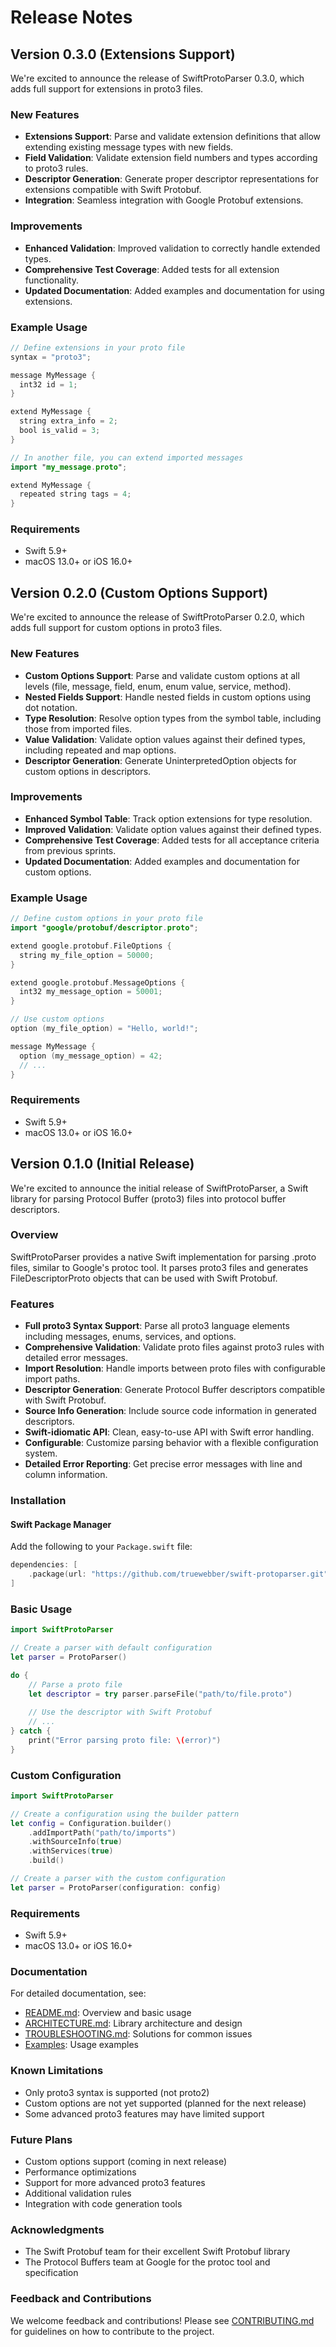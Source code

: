 # Release Notes

## Version 0.3.0 (Extensions Support)

We're excited to announce the release of SwiftProtoParser 0.3.0, which adds full support for extensions in proto3 files.

### New Features

- **Extensions Support**: Parse and validate extension definitions that allow extending existing message types with new fields.
- **Field Validation**: Validate extension field numbers and types according to proto3 rules.
- **Descriptor Generation**: Generate proper descriptor representations for extensions compatible with Swift Protobuf.
- **Integration**: Seamless integration with Google Protobuf extensions.

### Improvements

- **Enhanced Validation**: Improved validation to correctly handle extended types.
- **Comprehensive Test Coverage**: Added tests for all extension functionality.
- **Updated Documentation**: Added examples and documentation for using extensions.

### Example Usage

```swift
// Define extensions in your proto file
syntax = "proto3";

message MyMessage {
  int32 id = 1;
}

extend MyMessage {
  string extra_info = 2;
  bool is_valid = 3;
}

// In another file, you can extend imported messages
import "my_message.proto";

extend MyMessage {
  repeated string tags = 4;
}
```

### Requirements

- Swift 5.9+
- macOS 13.0+ or iOS 16.0+

## Version 0.2.0 (Custom Options Support)

We're excited to announce the release of SwiftProtoParser 0.2.0, which adds full support for custom options in proto3 files.

### New Features

- **Custom Options Support**: Parse and validate custom options at all levels (file, message, field, enum, enum value, service, method).
- **Nested Fields Support**: Handle nested fields in custom options using dot notation.
- **Type Resolution**: Resolve option types from the symbol table, including those from imported files.
- **Value Validation**: Validate option values against their defined types, including repeated and map options.
- **Descriptor Generation**: Generate UninterpretedOption objects for custom options in descriptors.

### Improvements

- **Enhanced Symbol Table**: Track option extensions for type resolution.
- **Improved Validation**: Validate option values against their defined types.
- **Comprehensive Test Coverage**: Added tests for all acceptance criteria from previous sprints.
- **Updated Documentation**: Added examples and documentation for custom options.

### Example Usage

```swift
// Define custom options in your proto file
import "google/protobuf/descriptor.proto";

extend google.protobuf.FileOptions {
  string my_file_option = 50000;
}

extend google.protobuf.MessageOptions {
  int32 my_message_option = 50001;
}

// Use custom options
option (my_file_option) = "Hello, world!";

message MyMessage {
  option (my_message_option) = 42;
  // ...
}
```

### Requirements

- Swift 5.9+
- macOS 13.0+ or iOS 16.0+

## Version 0.1.0 (Initial Release)

We're excited to announce the initial release of SwiftProtoParser, a Swift library for parsing Protocol Buffer (proto3) files into protocol buffer descriptors.

### Overview

SwiftProtoParser provides a native Swift implementation for parsing .proto files, similar to Google's protoc tool. It parses proto3 files and generates FileDescriptorProto objects that can be used with Swift Protobuf.

### Features

- **Full proto3 Syntax Support**: Parse all proto3 language elements including messages, enums, services, and options.
- **Comprehensive Validation**: Validate proto files against proto3 rules with detailed error messages.
- **Import Resolution**: Handle imports between proto files with configurable import paths.
- **Descriptor Generation**: Generate Protocol Buffer descriptors compatible with Swift Protobuf.
- **Source Info Generation**: Include source code information in generated descriptors.
- **Swift-idiomatic API**: Clean, easy-to-use API with Swift error handling.
- **Configurable**: Customize parsing behavior with a flexible configuration system.
- **Detailed Error Reporting**: Get precise error messages with line and column information.

### Installation

#### Swift Package Manager

Add the following to your `Package.swift` file:

```swift
dependencies: [
    .package(url: "https://github.com/truewebber/swift-protoparser.git", from: "0.1.0")
]
```

### Basic Usage

```swift
import SwiftProtoParser

// Create a parser with default configuration
let parser = ProtoParser()

do {
    // Parse a proto file
    let descriptor = try parser.parseFile("path/to/file.proto")
    
    // Use the descriptor with Swift Protobuf
    // ...
} catch {
    print("Error parsing proto file: \(error)")
}
```

### Custom Configuration

```swift
import SwiftProtoParser

// Create a configuration using the builder pattern
let config = Configuration.builder()
    .addImportPath("path/to/imports")
    .withSourceInfo(true)
    .withServices(true)
    .build()

// Create a parser with the custom configuration
let parser = ProtoParser(configuration: config)
```

### Requirements

- Swift 5.9+
- macOS 13.0+ or iOS 16.0+

### Documentation

For detailed documentation, see:
- [README.md](README.md): Overview and basic usage
- [ARCHITECTURE.md](ARCHITECTURE.md): Library architecture and design
- [TROUBLESHOOTING.md](TROUBLESHOOTING.md): Solutions for common issues
- [Examples](Examples/): Usage examples

### Known Limitations

- Only proto3 syntax is supported (not proto2)
- Custom options are not yet supported (planned for the next release)
- Some advanced proto3 features may have limited support

### Future Plans

- Custom options support (coming in next release)
- Performance optimizations
- Support for more advanced proto3 features
- Additional validation rules
- Integration with code generation tools

### Acknowledgments

- The Swift Protobuf team for their excellent Swift Protobuf library
- The Protocol Buffers team at Google for the protoc tool and specification

### Feedback and Contributions

We welcome feedback and contributions! Please see [CONTRIBUTING.md](CONTRIBUTING.md) for guidelines on how to contribute to the project. 